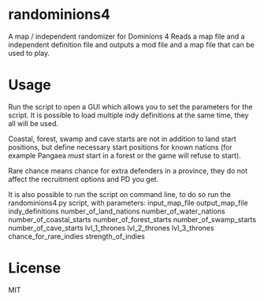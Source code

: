 # randominions4
A map / independent randomizer for Dominions 4
Reads a map file and a independent definition file and outputs a mod file and a map file that can be used to play.

# Usage
Run the script to open a GUI which allows you to set the parameters for the script. It is possible to load multiple indy definitions at the same time, they all will be used.

Coastal, forest, swamp and cave starts are not in addition to land start positions, but define necessary start positions for known nations (for example Pangaea _must_ start in a forest or the game will refuse to start).

Rare chance means chance for extra defenders in a province, they do not affect the recruitment options and PD you get.

It is also possible to run the script on command line, to do so run the randominions4.py script, with parameters: input_map_file output_map_file indy_definitions number_of_land_nations number_of_water_nations number_of_coastal_starts number_of_forest_starts number_of_swamp_starts number_of_cave_starts lvl_1_thrones lvl_2_thrones lvl_3_thrones chance_for_rare_indies strength_of_indies

# License
MIT